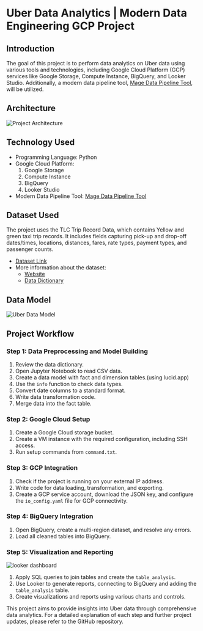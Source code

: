 # Uber Data Analytics | Modern Data Engineering GCP Project

## Introduction

The goal of this project is to perform data analytics on Uber data using various tools and technologies, including Google Cloud Platform (GCP) services like Google Storage, Compute Instance, BigQuery, and Looker Studio. Additionally, a modern data pipeline tool, [Mage Data Pipeline Tool](https://www.mage.ai/), will be utilized.

## Architecture
![Project Architecture](https://github.com/user-attachments/assets/ff46c073-d972-4184-9b8f-5f13aa39fafc)

## Technology Used

- Programming Language: Python
- Google Cloud Platform:
  1. Google Storage
  2. Compute Instance
  3. BigQuery
  4. Looker Studio
- Modern Data Pipeline Tool: [Mage Data Pipeline Tool](https://www.mage.ai/)

## Dataset Used

The project uses the TLC Trip Record Data, which contains Yellow and green taxi trip records. It includes fields capturing pick-up and drop-off dates/times, locations, distances, fares, rate types, payment types, and passenger counts.

- [Dataset Link](https://github.com/aniketandhale08/Uber-Data-Analytics-Data-Engineering-with-GCP/blob/main/Uber%20Data.csv)
- More information about the dataset:
  - [Website](https://www.nyc.gov/site/tlc/about/tlc-trip-record-data.page)
  - [Data Dictionary](https://www.nyc.gov/assets/tlc/downloads/pdf/data_dictionary_trip_records_yellow.pdf)

## Data Model
![Uber Data Model](https://github.com/user-attachments/assets/6b5e8f5c-d120-4ff3-bf9c-d52c1a7a57cf)

## Project Workflow

### Step 1: Data Preprocessing and Model Building

1. Review the data dictionary.
2. Open Jupyter Notebook to read CSV data.
3. Create a data model with fact and dimension tables.(using lucid.app)
4. Use the `info` function to check data types.
5. Convert date columns to a standard format.
6. Write data transformation code.
7. Merge data into the fact table.

### Step 2: Google Cloud Setup

1. Create a Google Cloud storage bucket.
2. Create a VM instance with the required configuration, including SSH access.
3. Run setup commands from `command.txt`.

### Step 3: GCP Integration

1. Check if the project is running on your external IP address.
2. Write code for data loading, transformation, and exporting.
3. Create a GCP service account, download the JSON key, and configure the `io_config.yaml` file for GCP connectivity.

### Step 4: BigQuery Integration

1. Open BigQuery, create a multi-region dataset, and resolve any errors.
2. Load all cleaned tables into BigQuery.

### Step 5: Visualization and Reporting

![looker dashboard](https://github.com/user-attachments/assets/1c3c21aa-7b1f-44f5-86a7-27c45ae76344)

1. Apply SQL queries to join tables and create the `table_analysis`.
2. Use Looker to generate reports, connecting to BigQuery and adding the `table_analysis` table.
3. Create visualizations and reports using various charts and controls.

This project aims to provide insights into Uber data through comprehensive data analytics. For a detailed explanation of each step and further project updates, please refer to the GitHub repository.
